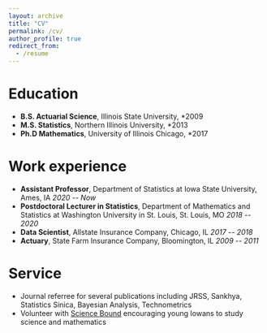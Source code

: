 ```yaml
---
layout: archive
title: "CV"
permalink: /cv/
author_profile: true
redirect_from:
  - /resume
---
```



Education
======
* **B.S. Actuarial Science**, Illinois State University, *2009
* **M.S. Statistics**, Northern Illinois University, *2013
* **Ph.D Mathematics**, University of Illinois Chicago, *2017

Work experience
======
* **Assistant Professor**, Department of Statistics at Iowa State University, Ames, IA *2020 -- Now*
* **Postdoctoral Lecturer in Statistics**, Department of Mathematics and Statistics at Washington University in St. Louis, St. Louis, MO *2018 -- 2020*
* **Data Scientist**, Allstate Insurance Company, Chicago, IL *2017 -- 2018*
* **Actuary**, State Farm Insurance Company, Bloomington, IL *2009 -- 2011*
    
Service
======
* Journal referree for several publications including JRSS, Sankhya, Statistics Sinica, Bayesian Analysis, Technometrics
* Volunteer with [Science Bound](https://www.sciencebound.iastate.edu/) encouraging young Iowans to study science and mathematics
